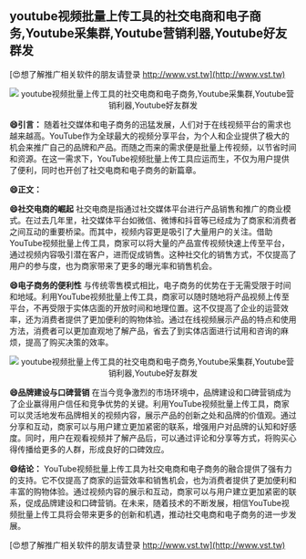 ## **youtube视频批量上传工具的社交电商和电子商务,Youtube采集群,Youtube营销利器,Youtube好友群发**

[😍想了解推广相关软件的朋友请登录 http://www.vst.tw](http://www.vst.tw)

 <center><img src="https://vst.tw/MP4/tuiguang/png/6.png" alt="youtube视频批量上传工具的社交电商和电子商务,Youtube采集群,Youtube营销利器,Youtube好友群发"></center>

**😄引言：**
随着社交媒体和电子商务的迅猛发展，人们对于在线视频平台的需求也越来越高。YouTube作为全球最大的视频分享平台，为个人和企业提供了极大的机会来推广自己的品牌和产品。而随之而来的需求便是批量上传视频，以节省时间和资源。在这一需求下，YouTube视频批量上传工具应运而生，不仅为用户提供了便利，同时也开创了社交电商和电子商务的新篇章。

**😄正文：**

**😄社交电商的崛起**
社交电商是指通过社交媒体平台进行产品销售和推广的商业模式。在过去几年里，社交媒体平台如微信、微博和抖音等已经成为了商家和消费者之间互动的重要桥梁。而其中，视频内容更是吸引了大量用户的关注。借助YouTube视频批量上传工具，商家可以将大量的产品宣传视频快速上传至平台，通过视频内容吸引潜在客户，进而促成销售。这种社交化的销售方式，不仅提高了用户的参与度，也为商家带来了更多的曝光率和销售机会。

**😄电子商务的便利性**
与传统零售模式相比，电子商务的优势在于无需受限于时间和地域。利用YouTube视频批量上传工具，商家可以随时随地将产品视频上传至平台，不再受限于实体店面的开放时间和地理位置。这不仅提高了企业的运营效率，还为消费者提供了更加便利的购物体验。通过在线视频展示产品的特点和使用方法，消费者可以更加直观地了解产品，省去了到实体店面进行试用和咨询的麻烦，提高了购买决策的效率。

 <center><img src="https://vst.tw/MP4/tuiguang/png/8.png" alt="youtube视频批量上传工具的社交电商和电子商务,Youtube采集群,Youtube营销利器,Youtube好友群发"></center>

**😄品牌建设与口碑营销**
在当今竞争激烈的市场环境中，品牌建设和口碑营销成为了企业赢得用户信任和竞争优势的关键。利用YouTube视频批量上传工具，商家可以灵活地发布品牌相关的视频内容，展示产品的创新之处和品牌的价值观。通过分享和互动，商家可以与用户建立更加紧密的联系，增强用户对品牌的认知和好感度。同时，用户在观看视频并了解产品后，可以通过评论和分享等方式，将购买心得传播给更多的人群，形成良好的口碑效应。

**😄结论：**
YouTube视频批量上传工具为社交电商和电子商务的融合提供了强有力的支持。它不仅提高了商家的运营效率和销售机会，也为消费者提供了更加便利和丰富的购物体验。通过视频内容的展示和互动，商家可以与用户建立更加紧密的联系，促成品牌建设和口碑营销。在未来，随着技术的不断发展，相信YouTube视频批量上传工具将会带来更多的创新和机遇，推动社交电商和电子商务的进一步发展。

[😍想了解推广相关软件的朋友请登录 http://www.vst.tw](http://www.vst.tw)



